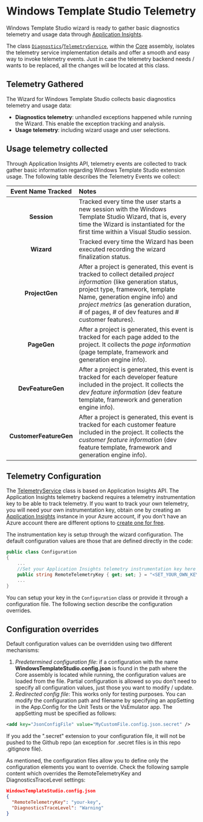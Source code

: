 # Windows Template Studio Telemetry

Windows Template Studio wizard is ready to gather basic diagnostics telemetry and usage data through [Application Insights](https://azure.microsoft.com/en-us/services/application-insights/).

The class [`Diagnostics`](code/src/Core/Diagnostics)/[`TelemetryService`](../code/src/Core/Diagnostics/TelemetryService.cs), within the [Core](../code/src/Core) assembly, isolates the telemetry service implementation details and offer a smooth and easy way to invoke telemetry events. Just in case the telemetry backend needs / wants to be replaced, all the changes will be located at this class.

## Telemetry Gathered

The Wizard for Windows Template Studio collects basic diagnostics telemetry and usage data:

* **Diagnostics telemetry**: unhandled exceptions happened while running the Wizard. This enable the exception tracking and analysis.
* **Usage telemetry**: including wizard usage and user selections.

## Usage telemetry collected

Through Application Insights API, telemetry events are collected to track gather basic information regarding Windows Template Studio extension usage. The following table describes the Telemetry Events we collect:

|Event Name Tracked |Notes |
|:-------------:|:-----|
| **Session** | Tracked every time the user starts a new session with the Windows Template Studio Wizard, that is, every time the Wizard is instantiated for the first time within a Visual Studio session.|
| **Wizard** | Tracked every time the Wizard has been executed recording the wizard finalization status.|
| **ProjectGen** | After a project is generated, this event is tracked to collect detailed *project information* (like generation status, project type, framework, template Name, generation engine info) and *project metrics* (as generation duration, # of pages, # of dev features and # customer features).|
| **PageGen** | After a project is generated, this event is tracked for each page added to the project. It collects the *page information* (page template, framework and generation engine info).|
| **DevFeatureGen** | After a project is generated, this event is tracked for each developer feature included in the project. It collects the *dev feature information* (dev feature template, framework and generation engine info).|
| **CustomerFeatureGen** | After a project is generated, this event is tracked for each customer feature included in the project. It collects the *customer feature information* (dev feature template, framework and generation engine info).|

## Telemetry Configuration

The [TelemetryService](../code/src/Core/Diagnostics/TelemetryService.cs) class is based on Application Insights API. The Application Insights telemetry backend requires a telemetry instrumentation key to be able to track telemetry. If you want to track your own telemetry, you will need your own instrumentation key, obtain one by creating an [Application Insights](https://docs.microsoft.com/en-us/azure/application-insights/app-insights-asp-net) instance in your Azure account, if you don't have an Azure account there are different options to [create one for free](https://azure.microsoft.com/en-us/free/).

The instrumentation key is setup through the wizard configuration. The default configuration values are those that are defined directly in the code:

``` csharp
public class Configuration
{
    ...
    //Set your Application Insights telemetry instrumentation key here (configure it in a WindowsTemplateStudio.config.json located in the working folder).
    public string RemoteTelemetryKey { get; set; } = "<SET_YOUR_OWN_KEY>";
    ...
}
```

You can setup your key in the `Configuration` class or provide it through a configuration file. The following section describe the configuration overrides.

## Configuration overrides

Default configuration values can be overridden using two different mechanisms:

1. *Predetermined configuration file*: if a configuration with the name **WindowsTemplateStudio.config.json** is found in the path where the Core assembly is located while running, the configuration values are loaded from the file. Partial configuration is allowed so you don't need to specify all configuration values, just those you want to modify / update.
2. *Redirected config file*: This works only for testing purposes. You can modify the configuration path and filename by specifying an appSetting in the App.Config for the Unit Tests or the VsEmulator app. The appSetting must be specified as follows:

``` xml
<add key="JsonConfigFile" value="MyCustomFile.config.json.secret" />
```

If you add the ".secret" extension to your configuration file, it will not be pushed to the Github repo (an exception for .secret files is in this repo .gitignore file).

As mentioned, the configuration files allow you to define only the configuration elements you want to override. Check the following sample content which overrides the RemoteTelemetryKey and DiagnosticsTraceLevel settings:

``` json
WindowsTemplateStudio.config.json
{
  "RemoteTelemetryKey": "your-key",
  "DiagnosticsTraceLevel": "Warning"
}
```
